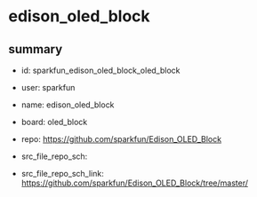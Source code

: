 # edison_oled_block
 
## summary 
* id: sparkfun_edison_oled_block_oled_block
* user: sparkfun
* name: edison_oled_block
* board: oled_block
* repo: https://github.com/sparkfun/Edison_OLED_Block



* src_file_repo_sch: 
* src_file_repo_sch_link: https://github.com/sparkfun/Edison_OLED_Block/tree/master/




